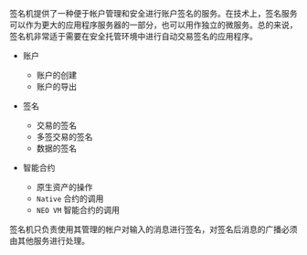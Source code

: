

签名机提供了一种便于帐户管理和安全进行账户签名的服务。在技术上，签名服务可以作为更大的应用程序服务器的一部分，也可以用作独立的微服务。总的来说，签名机非常适于需要在安全托管环境中进行自动交易签名的应用程序。

- 账户
  - 账户的创建
  - 账户的导出

- 签名
  - 交易的签名
  - 多签交易的签名
  - 数据的签名

- 智能合约
  - 原生资产的操作
  - `Native` 合约的调用
  - `NEO VM` 智能合约的调用

<p class="warning">签名机只负责使用其管理的帐户对输入的消息进行签名，对签名后消息的广播必须由其他服务进行处理。</p>
